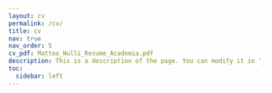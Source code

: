 ```yaml
---
layout: cv
permalink: /cv/
title: cv
nav: true
nav_order: 5
cv_pdf: Matteo_Nulli_Resume_Academia.pdf
description: This is a description of the page. You can modify it in '_pages/cv.md'. You can also change or remove the top pdf download button.
toc:
  sidebar: left
---
```

